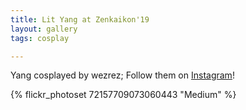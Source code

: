 ```yaml
---
title: Lit Yang at Zenkaikon'19
layout: gallery
tags: cosplay

---
```


Yang cosplayed by wezrez; Follow them on [Instagram](https://www.instagram.com/wezrez)!

{% flickr_photoset 72157709073060443 "Medium" %}